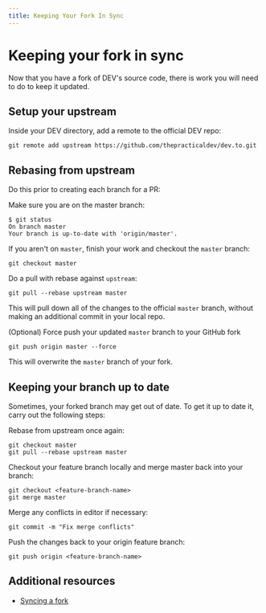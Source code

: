 ```yaml
---
title: Keeping Your Fork In Sync
---
```


# Keeping your fork in sync

Now that you have a fork of DEV's source code, there is work you will need to do
to keep it updated.

## Setup your upstream

Inside your DEV directory, add a remote to the official DEV repo:

```shell
git remote add upstream https://github.com/thepracticaldev/dev.to.git
```

## Rebasing from upstream

Do this prior to creating each branch for a PR:

Make sure you are on the master branch:

```shell
$ git status
On branch master
Your branch is up-to-date with 'origin/master'.
```

If you aren't on `master`, finish your work and checkout the `master` branch:

```shell
git checkout master
```

Do a pull with rebase against `upstream`:

```shell
git pull --rebase upstream master
```

This will pull down all of the changes to the official `master` branch, without
making an additional commit in your local repo.

(Optional) Force push your updated `master` branch to your GitHub fork

```shell
git push origin master --force
```

This will overwrite the `master` branch of your fork.

## Keeping your branch up to date

Sometimes, your forked branch may get out of date. To get it up to date it,
carry out the following steps:

Rebase from upstream once again:

```shell
git checkout master
git pull --rebase upstream master
```

Checkout your feature branch locally and merge master back into your branch:

```shell
git checkout <feature-branch-name>
git merge master
```

Merge any conflicts in editor if necessary:

```shell
git commit -m "Fix merge conflicts"
```

Push the changes back to your origin feature branch:

```shell
git push origin <feature-branch-name>
```

## Additional resources

- [Syncing a fork](https://help.github.com/articles/syncing-a-fork/)
